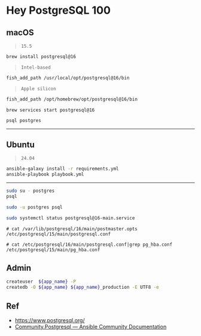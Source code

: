 # Hey PostgreSQL 100

## macOS

> `15.5`

```bash
brew install postgresql@16
```
> `Intel-based`

```bash
fish_add_path /usr/local/opt/postgresql@16/bin
```
> `Apple silicon`

```bash
fish_add_path /opt/homebrew/opt/postgresql@16/bin
```

```
brew services start postgresql@16
```

```bash
psql postgres
```

---

## Ubuntu

> `24.04`

```bash
ansible-galaxy install -r requirements.yml
ansible-playbook playbook.yml
```



---
```bash
sudo su - postgres
psql
```

```bash
sudo -u postgres psql
```

```bash
sudo systemctl status postgresql@16-main.service
```

```
# cat /var/lib/postgresql/16/main/postmaster.opts
/etc/postgresql/15/main/postgresql.conf

# cat /etc/postgresql/16/main/postgresql.conf|grep pg_hba.conf
/etc/postgresql/15/main/pg_hba.conf
```

## Admin

```bash
createuser  ${app_name} -P
createdb -O ${app_name} ${app_name}_production -E UTF8 -e
```

## Ref

* <https://www.postgresql.org/>
* [Community.Postgresql — Ansible Community Documentation](https://docs.ansible.com/ansible/latest/collections/community/postgresql/index.html)